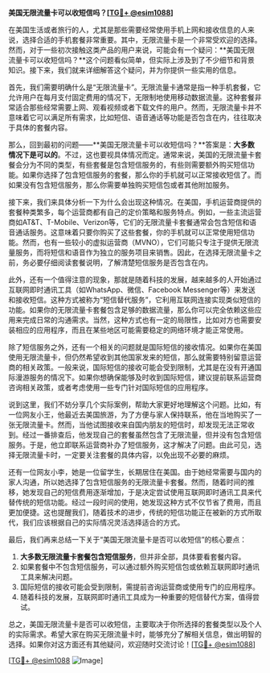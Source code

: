 **美国无限流量卡可以收短信吗？[[TG💪+ @esim1088](https://t.me/s/esim1088)]**

在美国生活或者旅行的人，尤其是那些需要经常使用手机上网和接收信息的人来说，选择合适的手机套餐非常重要。其中，无限流量卡是一个非常受欢迎的选择。然而，对于一些初次接触这类产品的用户来说，可能会有一个疑问：**美国无限流量卡可以收短信吗？**这个问题看似简单，但实际上涉及到了不少细节和背景知识。接下来，我们就来详细解答这个疑问，并为你提供一些实用的信息。

首先，我们需要明确什么是“无限流量卡”。无限流量卡通常是指一种手机套餐，它允许用户在每月支付固定费用的情况下，无限制地使用移动数据流量。这种套餐非常适合那些经常需要上网、观看视频或者下载文件的用户。然而，无限流量卡并不意味着它可以满足所有需求，比如短信、语音通话等功能是否包含在内，往往取决于具体的套餐内容。

那么，回到最初的问题——**美国无限流量卡可以收短信吗？**答案是：**大多数情况下是可以的**。不过，这也要视具体情况而定。通常来说，美国的无限流量卡套餐会分为不同的类型，有些套餐是包含短信服务的，有些则需要额外购买短信功能。如果你选择了包含短信服务的套餐，那么你的手机就可以正常接收短信了。而如果没有包含短信服务，那么你需要单独购买短信包或者其他附加服务。

接下来，我们来具体分析一下为什么会出现这种情况。在美国，手机运营商提供的套餐种类繁多，每个运营商都有自己的定价策略和服务特点。例如，一些主流运营商如AT&T、T-Mobile、Verizon等，它们的无限流量卡套餐通常会包含短信和语音通话服务。这意味着只要你购买了这些套餐，你的手机就可以正常使用短信功能。然而，也有一些较小的虚拟运营商（MVNO），它们可能只专注于提供无限流量服务，而将短信和语音作为独立的服务项目来销售。因此，在选择无限流量卡之前，务必要仔细阅读套餐说明，了解清楚短信服务是否包含在内。

此外，还有一个值得注意的现象，那就是随着科技的发展，越来越多的人开始通过互联网即时通讯工具（如WhatsApp、微信、Facebook Messenger等）来发送和接收短信。这种方式被称为“短信替代服务”，它利用互联网连接实现类似短信的功能。如果你的无限流量卡套餐包含足够的数据流量，那么你可以完全依赖这些应用来完成日常的沟通需求。当然，这种方式也有一定的局限性，比如对方也需要安装相应的应用程序，而且在某些地区可能需要稳定的网络环境才能正常使用。

除了短信服务之外，还有一个相关的问题就是国际短信的接收情况。如果你在美国使用无限流量卡，但仍然希望收到其他国家发来的短信，那么就需要特别留意运营商的相关政策。一般来说，国际短信的接收可能会受到限制，尤其是在没有开通国际漫游服务的情况下。如果你想确保能够及时收到国际短信，建议提前联系运营商咨询相关政策，或者考虑使用一些专门针对国际短信的应用程序。

说到这里，我们不妨分享几个实际案例，帮助大家更好地理解这个问题。比如，有一位网友小王，他最近去美国旅游，为了方便与家人保持联系，他在当地购买了一张无限流量卡。然而，当他试图接收来自国内朋友的短信时，却发现无法正常收到。经过一番排查后，他发现自己的套餐虽然包含了无限流量，但并没有包含短信服务。于是，他立即联系运营商补办了短信服务，这才解决了问题。由此可见，选择无限流量卡时，一定要关注套餐的具体内容，以免出现不必要的麻烦。

还有一位网友小李，她是一位留学生，长期居住在美国。由于她经常需要与国内的家人沟通，所以她选择了包含短信服务的无限流量卡套餐。然而，随着时间的推移，她发现自己的短信费用逐渐增加，于是决定尝试使用互联网即时通讯工具来代替传统的短信功能。经过一段时间的使用，她发现这种方式不仅节省了费用，而且更加便捷。这也提醒我们，随着技术的进步，传统的短信功能正在被新的方式所取代，我们应该根据自己的实际情况灵活选择适合的方式。

最后，我们再来总结一下关于“美国无限流量卡是否可以收短信”的核心要点：

1. **大多数无限流量卡套餐包含短信服务**，但并非全部，具体要看套餐内容。
2. 如果套餐中不包含短信服务，可以通过额外购买短信包或依赖互联网即时通讯工具来解决问题。
3. 国际短信的接收可能会受到限制，需提前咨询运营商或使用专门的应用程序。
4. 随着科技的发展，互联网即时通讯工具成为一种重要的短信替代方案，值得尝试。

总之，美国无限流量卡是否可以收短信，主要取决于你所选择的套餐类型以及个人的实际需求。希望大家在购买无限流量卡时，能够充分了解相关信息，做出明智的选择。如果你对这方面还有其他疑问，欢迎随时交流讨论！[[TG💪+ @esim1088](https://t.me/s/esim1088)]

[[TG💪+ @esim1088](https://t.me/s/esim1088) ![Image](https://i.postimg.cc/4NQfJmqS/Snipaste-2025-05-13-00-14-12.png)]